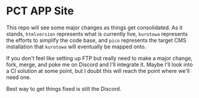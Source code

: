 # PCT APP Site
This repo will see some major changes as things get consolidated.  As
it stands, `htmlversion` represents what is currently live, `kurotowa`
represents the efforts to simplify the code base, and `pico` represents
the target CMS installation that `kurotowa` will eventually be mapped
onto.

If you don't feel like setting up FTP but really need to make a major
change, fork, merge, and poke me on Discord and I'll integrate it.
Maybe I'll look into a CI solution at some point, but I doubt this will
reach the point where we'll need one.

Best way to get things fixed is still the Discord.
